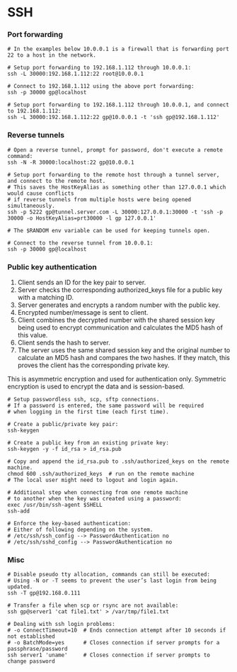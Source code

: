 # SSH

### Port forwarding

```shell script
# In the examples below 10.0.0.1 is a firewall that is forwarding port 22 to a host in the network.

# Setup port forwarding to 192.168.1.112 through 10.0.0.1:
ssh -L 30000:192.168.1.112:22 root@10.0.0.1

# Connect to 192.168.1.112 using the above port forwarding:
ssh -p 30000 gp@localhost

# Setup port forwarding to 192.168.1.112 through 10.0.0.1, and connect to 192.168.1.112:
ssh -L 30000:192.168.1.112:22 gp@10.0.0.1 -t 'ssh gp@192.168.1.112'
```

### Reverse tunnels

```shell script
# Open a reverse tunnel, prompt for password, don't execute a remote command:
ssh -N -R 30000:localhost:22 gp@10.0.0.1

# Setup port forwarding to the remote host through a tunnel server, and connect to the remote host.
# This saves the HostKeyAlias as something other than 127.0.0.1 which would cause conflicts
# if reverse tunnels from multiple hosts were being opened simultaneously.
ssh -p 5222 gp@tunnel.server.com -L 30000:127.0.0.1:30000 -t 'ssh -p 30000 -o HostKeyAlias=prt30000 -l gp 127.0.0.1'

# The $RANDOM env variable can be used for keeping tunnels open.
```
```shell script
# Connect to the reverse tunnel from 10.0.0.1:
ssh -p 30000 gp@localhost
```

### Public key authentication

1. Client sends an ID for the key pair to server.
2. Server checks the corresponding authorized_keys file for a public key with a matching ID.
3. Server generates and encrypts a random number with the public key.
4. Encrypted number/message is sent to client.
5. Client combines the decrypted number with the shared session key being used to encrypt communication and calculates the MD5 hash of this value.
6. Client sends the hash to server.
7. The server uses the same shared session key and the original number to calculate an MD5 hash and compares the two hashes. If they match, this proves the client has the corresponding private key.

This is asymmetric encryption and used for authentication only. Symmetric encryption is used to encrypt the data and is session-based.

```shell script
# Setup passwordless ssh, scp, sftp connections.
# If a password is entered, the same password will be required
# when logging in the first time (each first time).

# Create a public/private key pair:
ssh-keygen

# Create a public key from an existing private key:
ssh-keygen -y -f id_rsa > id_rsa.pub

# Copy and append the id_rsa.pub to .ssh/authorized_keys on the remote machine.
chmod 600 .ssh/authorized_keys  # run on the remote machine
# The local user might need to logout and login again.
```

```shell script
# Additional step when connecting from one remote machine
# to another when the key was created using a password:
exec /usr/bin/ssh-agent $SHELL
ssh-add

# Enforce the key-based authentication:
# Either of following depending on the system.
# /etc/ssh/ssh_config --> PasswordAuthentication no
# /etc/ssh/sshd_config --> PasswordAuthentication no
```

### Misc

```shell script
# Disable pseudo tty allocation, commands can still be executed:
# Using -N or -T seems to prevent the user’s last login from being updated.
ssh -T gp@192.168.0.111
```

```shell script
# Transfer a file when scp or rsync are not available:
ssh gp@server1 'cat file1.txt' > /var/tmp/file1.txt
```

```shell script
# Dealing with ssh login problems:
# -o ConnectTimeout=10  # Ends connection attempt after 10 seconds if not established
# -o BatchMode=yes      # Closes connection if server prompts for a passphrase/password
ssh server1 'uname'     # Closes connection if server prompts to change password
```
